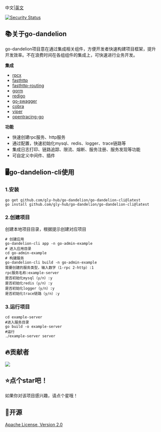 中文|[英文](readme-EN.md)

[![Security Status](https://www.murphysec.com/platform3/v31/badge/1666706410635550720.svg)](https://www.murphysec.com/console/report/1666706410597801984/1666706410635550720)
## 📚关于go-dandelion
go-dandelion项目意在通过集成相关组件，方便开发者快速构建项目框架，提升开发效率。不在浪费时间在各组组件的集成上，可快速进行业务开发。

**集成**
+ [rpcx](https://github.com/smallnest/rpcx)
+ [fasthttp](https://github.com/valyala/fasthttp)
+ [fasthttp-routing](https://github.com/qiangxue/fasthttp-routing)
+ [gorm](https://github.com/go-gorm/gorm)
+ [redigo](https://github.com/gomodule/redigo)
+ [go-swagger](https://github.com/go-swagger/go-swagger)
+ [cobra](https://github.com/spf13/cobra)
+ [viper](https://github.com/spf13/viper)
+ [opentracing-go](https://github.com/opentracing/opentracing-go)

**功能**
+ 快速创建rpc服务、http服务
+ 通过配置，快速初始化mysql、redis、logger、trace链路等
+ 集成日志打印、链路追踪、限流、熔断、服务注册、服务发现等功能
+ 可自定义中间件、插件

## 🖥go-dandelion-cli使用

### 1.安装
```
go get github.com/gly-hub/go-dandelion/go-dandelion-cli@latest
go install github.com/gly-hub/go-dandelion/go-dandelion-cli@latest
```

### 2.创建项目
创建本地项目目录，根据提示创建对应项目
```shell
# 创建应用
go-dandelion-cli app -n go-admin-example
# 进入应用目录
cd go-admin-example
# 构建服务
go-dandelion-cli build -n go-admin-example
需要创建的服务类型，输入数字（1-rpc 2-http）:1
rpc服务名称:example-server
是否初始化mysql（y/n）:y
是否初始化redis（y/n）:y
是否初始化logger（y/n）:y
是否初始化trace链路（y/n）:y
```

### 3.运行项目
```shell
cd example-server
#进入服务目录
go build -o example-server
#运行
./example-server server
```

## 🔥贡献者

<a href="https://github.com/gly-hub/go-dandelion/graphs/contributors">
  <img src="https://contrib.rocks/image?repo=gly-hub/go-dandelion" />
</a>

##  ⭐点个star吧！

如果你对该项目感兴趣，请点个星哦！

## 🔑开源
[Apache License, Version 2.0](LICENSE.txt)

